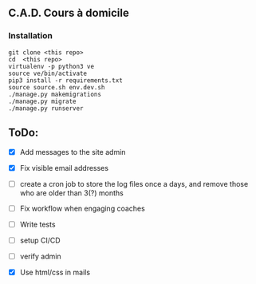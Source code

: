 ## C.A.D. Cours à domicile

### Installation

```
git clone <this repo>
cd  <this repo>
virtualenv -p python3 ve
source ve/bin/activate
pip3 install -r requirements.txt
source source.sh env.dev.sh
./manage.py makemigrations
./manage.py migrate
./manage.py runserver
```

## ToDo:
* [X] Add messages to the site admin
* [X] Fix visible email addresses

* [ ] create a cron job to store the log files once a days, and remove those who are older than 3(?) months
* [ ] Fix workflow when engaging coaches
* [ ] Write tests
* [ ] setup CI/CD
* [ ] verify admin
* [X] Use html/css in mails
